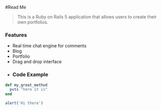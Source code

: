 #Read Me

> This is a Ruby on Rails 5 application that allows users to create their own portfolios.
### Features

- Real time chat engine for comments
- Blog
- Portfolio
- Drag and drop interface
- ### Code Example

```ruby
def my_great_method
  puts "here it is"
end
```
```javascript
alert('Hi there')
```
